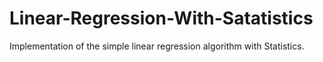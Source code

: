 # Linear-Regression-With-Satatistics
Implementation of the simple linear regression algorithm with Statistics.
